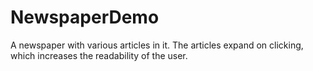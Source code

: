 # NewspaperDemo
A newspaper with various articles in it. The articles expand on clicking, which increases the readability of the user.
